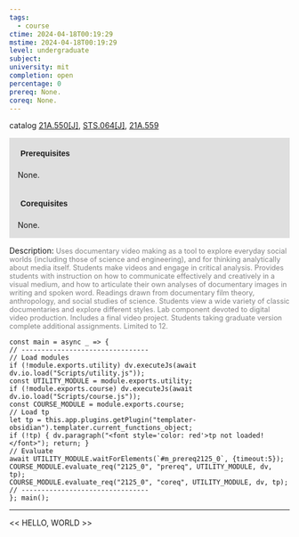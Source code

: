 ```yaml
---
tags:
  - course
ctime: 2024-04-18T00:19:29
mstime: 2024-04-18T00:19:29
level: undergraduate
subject: 
university: mit
completion: open
percentage: 0
prereq: None.
coreq: None.
---
```


catalog [21A.550[J]](http://student.mit.edu/catalog/m21Aa.html#21A.550), [STS.064[J]](http://student.mit.edu/catalog/mSTSa.html#STS.064), [21A.559](http://student.mit.edu/catalog/m21Aa.html#21A.559)

<span style="display: block; padding: 15px; background-color: rgb(100, 100, 100, 0.2);"><font id="m_prereq2125_0" style="display: block; font-family: Arial, sans-serif; font-weight: bold; padding: 5px">Prerequisites</font><br><span id="prereq2125_0">None.</span></span>
<span style="display: block; padding: 15px; background-color: rgb(100, 100, 100, 0.2);"><font id="m_coreq2125_0" style="display: block; font-family: Arial, sans-serif; font-weight: bold; padding: 5px">Corequisites</font><br><span id="coreq2125_0">None.</span></span>

<font style="">Description:</font>
<font style="color: grey; font-size: 0.8rem;">Uses documentary video making as a tool to explore everyday social worlds (including those of science and engineering), and for thinking analytically about media itself. Students make videos and engage in critical analysis. Provides students with instruction on how to communicate effectively and creatively in a visual medium, and how to articulate their own analyses of documentary images in writing and spoken word. Readings drawn from documentary film theory, anthropology, and social studies of science. Students view a wide variety of classic documentaries and explore different styles. Lab component devoted to digital video production. Includes a final video project. Students taking graduate version complete additional assignments. Limited to 12.</font>

```dataviewjs
const main = async _ => {
// --------------------------------
// Load modules
if (!module.exports.utility) dv.executeJs(await dv.io.load("Scripts/utility.js"));
const UTILITY_MODULE = module.exports.utility;
if (!module.exports.course) dv.executeJs(await dv.io.load("Scripts/course.js"));
const COURSE_MODULE = module.exports.course;
// Load tp
let tp = this.app.plugins.getPlugin("templater-obsidian").templater.current_functions_object;
if (!tp) { dv.paragraph("<font style='color: red'>tp not loaded!</font>"); return; }
// Evaluate
await UTILITY_MODULE.waitForElements(`#m_prereq2125_0`, {timeout:5});
COURSE_MODULE.evaluate_req("2125_0", "prereq", UTILITY_MODULE, dv, tp);
COURSE_MODULE.evaluate_req("2125_0", "coreq", UTILITY_MODULE, dv, tp);
// --------------------------------
}; main();
```

---

<< HELLO, WORLD >>
